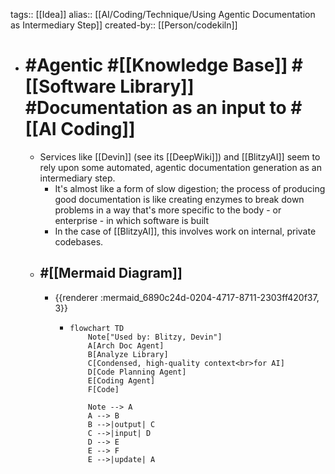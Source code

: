 tags:: [[Idea]]
alias:: [[AI/Coding/Technique/Using Agentic Documentation as Intermediary Step]] 
created-by:: [[Person/codekiln]]

- # #Agentic #[[Knowledge Base]] #[[Software Library]] #Documentation as an input to #[[AI Coding]]
	- Services like [[Devin]] (see its [[DeepWiki]]) and [[BlitzyAI]] seem to rely upon some automated, agentic documentation generation as an intermediary step.
		- It's almost like a form of slow digestion; the process of producing good documentation is like creating enzymes to break down problems in a way that's more specific to the body  - or enterprise - in which software is built
		- In the case of [[BlitzyAI]], this involves work on internal, private codebases.
	- ## #[[Mermaid Diagram]]
		- {{renderer :mermaid_6890c24d-0204-4717-8711-2303ff420f37, 3}}
			- ```mermaid
			  flowchart TD
			      Note["Used by: Blitzy, Devin"]
			      A[Arch Doc Agent]
			      B[Analyze Library]
			      C[Condensed, high-quality context<br>for AI]
			      D[Code Planning Agent]
			      E[Coding Agent]
			      F[Code]
			  
			      Note --> A
			      A --> B
			      B -->|output| C
			      C -->|input| D
			      D --> E
			      E --> F
			      E -->|update| A
			  
			  ```